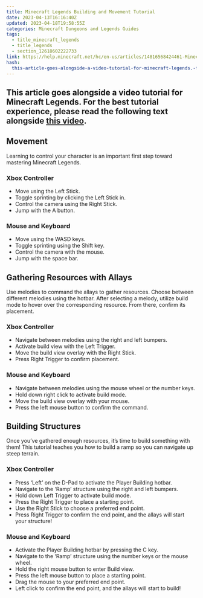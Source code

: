 ```yaml
---
title: Minecraft Legends Building and Movement Tutorial
date: 2023-04-13T16:16:40Z
updated: 2023-04-18T19:58:55Z
categories: Minecraft Dungeons and Legends Guides
tags:
  - title_minecraft_legends
  - title_legends
  - section_12618602222733
link: https://help.minecraft.net/hc/en-us/articles/14816568424461-Minecraft-Legends-Building-and-Movement-Tutorial
hash:
  this-article-goes-alongside-a-video-tutorial-for-minecraft-legends.-for-the-best-tutorial-experience-please-read-the-following-text-alongside-this-video.: this-article-goes-alongside-a-video-tutorial-for-minecraft-legends-for-the-best-tutorial-experience-please-read-the-following-text-alongside-this-video
---
```


## This article goes alongside a video tutorial for Minecraft Legends. For the best tutorial experience, please read the following text alongside **[this video](https://youtu.be/2kJUHz-Aug4)**. 

## Movement

Learning to control your character is an important first step toward mastering Minecraft Legends. 

### Xbox Controller

- Move using the Left Stick.
- Toggle sprinting by clicking the Left Stick in.
- Control the camera using the Right Stick.
- Jump with the A button.

### Mouse and Keyboard

- Move using the WASD keys.
- Toggle sprinting using the Shift key.
- Control the camera with the mouse.
- Jump with the space bar.

## Gathering Resources with Allays

Use melodies to command the allays to gather resources. Choose between different melodies using the hotbar. After selecting a melody, utilize build mode to hover over the corresponding resource. From there, confirm its placement.

### Xbox Controller

- Navigate between melodies using the right and left bumpers.
- Activate build view with the Left Trigger.
- Move the build view overlay with the Right Stick. 
- Press Right Trigger to confirm placement.

### Mouse and Keyboard

- Navigate between melodies using the mouse wheel or the number keys.
- Hold down right click to activate build mode.
- Move the build view overlay with your mouse.
- Press the left mouse button to confirm the command.

## Building Structures

Once you’ve gathered enough resources, it’s time to build something with them! This tutorial teaches you how to build a ramp so you can navigate up steep terrain.

### Xbox Controller

- Press ‘Left’ on the D-Pad to activate the Player Building hotbar.
- Navigate to the ‘Ramp’ structure using the right and left bumpers.
- Hold down Left Trigger to activate build mode. 
- Press the Right Trigger to place a starting point.
- Use the Right Stick to choose a preferred end point.
- Press Right Trigger to confirm the end point, and the allays will start your structure!

### Mouse and Keyboard

- Activate the Player Building hotbar by pressing the C key.
- Navigate to the ‘Ramp’ structure using the number keys or the mouse wheel.
- Hold the right mouse button to enter Build view.
- Press the left mouse button to place a starting point.
- Drag the mouse to your preferred end point.
- Left click to confirm the end point, and the allays will start to build!

